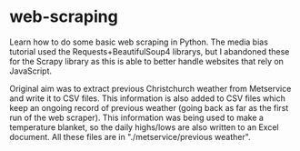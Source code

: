 # web-scraping
Learn how to do some basic web scraping in Python. The media bias tutorial used the Requests+BeautifulSoup4 librarys, but I abandoned these for the Scrapy library as this is able to better handle websites that rely on JavaScript.

Original aim was to extract previous Christchurch weather from Metservice and write it to CSV files. This information is also added to CSV files which keep an ongoing record of previous weather (going back as far as the first run of the web scraper). This information was being used to make a temperature blanket, so the daily highs/lows are also written to an Excel document. All these files are in "./metservice/previous weather".
